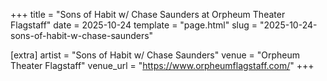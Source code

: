 +++
title = "Sons of Habit w/ Chase Saunders at Orpheum Theater Flagstaff"
date = 2025-10-24
template = "page.html"
slug = "2025-10-24-sons-of-habit-w-chase-saunders"

[extra]
artist = "Sons of Habit w/ Chase Saunders"
venue = "Orpheum Theater Flagstaff"
venue_url = "https://www.orpheumflagstaff.com/"
+++
